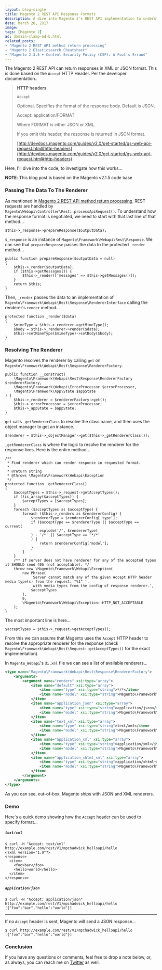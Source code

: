 ```yaml
---
layout: blog-single
title: Magento 2 REST API Response Formats
description: A dive into Magento 2's REST API implementation to understand how response format is negotiated.
date: March 28, 2017
image:
tags: [Magento 2]
ad: domain-clamp-ad-b.html
related_posts:
- "Magento 2 REST API method return processing"
- "Magento 2 Elasticsearch Cheatsheet"
- "Magento 2.3.5 + Content Security Policy (CSP): A Fool's Errand"
---
```


The Magento 2 REST API can return responses in XML or JSON format. This is done based on the `Accept` HTTP Header. Per the developer documentation..

> **HTTP headers**
> 
> `Accept`
> 
> Optional. Specifies the format of the response body. Default is JSON.
> 
> Accept: application/FORMAT
>
> Where FORMAT is either JSON or XML.
>
> If you omit this header, the response is returned in JSON format.
> 
> [http://devdocs.magento.com/guides/v2.0/get-started/gs-web-api-request.html#http-headers](http://devdocs.magento.com/guides/v2.0/get-started/gs-web-api-request.html#http-headers)


Here, I'll dive into the code, to investigate how this works...

<!-- excerpt_separator -->

<div class="tout tout--secondary">
<p><strong>NOTE</strong>: This blog post is based on the Magento v2.1.5 code base</p>
</div>

### Passing The Data To The Renderer

As mentioned in [Magento 2 REST API method return processing](/blog/magento-2-rest-api-method-return-processing), REST requests are handled by `Magento\Webapi\Controller\Rest::processApiRequest()`. To understand how the response format is negotiated, we need to start with that last line of that method...

```php?start_inline=1
$this->_response->prepareResponse($outputData);
```

`$_response` is an instance of `Magento\Framework\Webapi\Rest\Response`. We can see that `prepareResponse` passes the data to the protected `_render` method...

```php?start_inline=1
public function prepareResponse($outputData = null)
{
    $this->_render($outputData);
    if ($this->getMessages()) {
        $this->_render(['messages' => $this->getMessages()]);
    }
    return $this;
}
```

Then, `_render` passes the data to an implementation of `Magento\Framework\Webapi\Rest\Response\RendererInterface` calling the renderer's `render` method...

```php?start_inline=1
protected function _render($data)
{
    $mimeType = $this->_renderer->getMimeType();
    $body = $this->_renderer->render($data);
    $this->setMimeType($mimeType)->setBody($body);
}
```

### Resolving The Renderer

Magento resolves the renderer by calling `get` on `Magento\Framework\Webapi\Rest\Response\RendererFactory`.

```php?start_inline=1
public function __construct(
    \Magento\Framework\Webapi\Rest\Response\RendererFactory $rendererFactory,
    \Magento\Framework\Webapi\ErrorProcessor $errorProcessor,
    \Magento\Framework\App\State $appState
) {
    $this->_renderer = $rendererFactory->get();
    $this->_errorProcessor = $errorProcessor;
    $this->_appState = $appState;
}
```

`get` calls `_getRendererClass` to resolve the class name, and then uses the object manager to get an instance.

```php?start_inline=1
$renderer = $this->_objectManager->get($this->_getRendererClass());
```

`_getRendererClass` is where the logic to resolve the renderer for the response lives. Here is the entire method...

```php?start_inline=1
/**
 * Find renderer which can render response in requested format.
 *
 * @return string
 * @throws \Magento\Framework\Webapi\Exception
 */
protected function _getRendererClass()
{
    $acceptTypes = $this->_request->getAcceptTypes();
    if (!is_array($acceptTypes)) {
        $acceptTypes = [$acceptTypes];
    }
    foreach ($acceptTypes as $acceptType) {
        foreach ($this->_renders as $rendererConfig) {
            $rendererType = $rendererConfig['type'];
            if ($acceptType == $rendererType || $acceptType == current(
                explode('/', $rendererType)
            ) . '/*' || $acceptType == '*/*'
            ) {
                return $rendererConfig['model'];
            }
        }
    }
    /** If server does not have renderer for any of the accepted types it SHOULD send 406 (not acceptable). */
    throw new \Magento\Framework\Webapi\Exception(
        new Phrase(
            'Server cannot match any of the given Accept HTTP header media type(s) from the request: "%1" '.
            'with media types from the config of response renderer.',
            $acceptTypes
        ),
        0,
        \Magento\Framework\Webapi\Exception::HTTP_NOT_ACCEPTABLE
    );
}
```

The most important line is here...

```php?start_inline=1
$acceptTypes = $this->_request->getAcceptTypes();
```

From this we can assume that Magento uses the `Accept` HTTP header to resolve the appropriate renderer for the response (check `Magento\Framework\Webapi\Rest\Request::getAcceptTypes()` for the exact implementation).

In `Magento_Webapi`'s `di.xml` file we can see a list of available renderers...

```xml
<type name="Magento\Framework\Webapi\Rest\Response\RendererFactory">
    <arguments>
        <argument name="renders" xsi:type="array">
            <item name="default" xsi:type="array">
                <item name="type" xsi:type="string">*/*</item>
                <item name="model" xsi:type="string">Magento\Framework\Webapi\Rest\Response\Renderer\Json</item>
            </item>
            <item name="application_json" xsi:type="array">
                <item name="type" xsi:type="string">application/json</item>
                <item name="model" xsi:type="string">Magento\Framework\Webapi\Rest\Response\Renderer\Json</item>
            </item>
            <item name="text_xml" xsi:type="array">
                <item name="type" xsi:type="string">text/xml</item>
                <item name="model" xsi:type="string">Magento\Framework\Webapi\Rest\Response\Renderer\Xml</item>
            </item>
            <item name="application_xml" xsi:type="array">
                <item name="type" xsi:type="string">application/xml</item>
                <item name="model" xsi:type="string">Magento\Framework\Webapi\Rest\Response\Renderer\Xml</item>
            </item>
            <item name="application_xhtml_xml" xsi:type="array">
                <item name="type" xsi:type="string">application/xhtml+xml</item>
                <item name="model" xsi:type="string">Magento\Framework\Webapi\Rest\Response\Renderer\Xml</item>
            </item>
        </argument>
    </arguments>
</type>
```

As you can see, out-of-box, Magento ships with JSON and XML renderers.

### Demo

Here's a quick demo showing how the `Accept` header can be used to specify format...

##### `text/xml`

```
$ curl -H "Accept: text/xml" http://example.com/rest/V1/mpchadwick_helloapi/hello
<?xml version="1.0"?>
<response>
  <item>
    <foo>bar</foo>
    <hello>world</hello>
  </item>
</response>
```

##### `application/json`

```
$ curl -H "Accept: application/json" http://example.com/rest/V1/mpchadwick_helloapi/hello
[{"foo":"bar","hello":"world"}]
```

---

If no `Accept` header is sent, Magento will send a JSON response...

```
$ curl http://example.com/rest/V1/mpchadwick_helloapi/hello
[{"foo":"bar","hello":"world"}]
```

### Conclusion

If you have any questions or comments, feel free to drop a note below, or, as always, you can reach me on [Twitter](http://twitter.com/maxpchadwick) as well.
